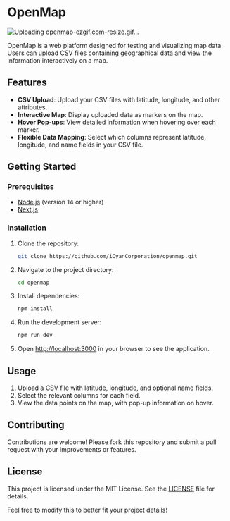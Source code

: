 # OpenMap
![Uploading openmap-ezgif.com-resize.gif…]()

OpenMap is a web platform designed for testing and visualizing map data. Users can upload CSV files containing geographical data and view the information interactively on a map.

## Features

- **CSV Upload**: Upload your CSV files with latitude, longitude, and other attributes.
- **Interactive Map**: Display uploaded data as markers on the map.
- **Hover Pop-ups**: View detailed information when hovering over each marker.
- **Flexible Data Mapping**: Select which columns represent latitude, longitude, and name fields in your CSV file.

## Getting Started

### Prerequisites

- [Node.js](https://nodejs.org/) (version 14 or higher)
- [Next.js](https://nextjs.org/)

### Installation

1. Clone the repository:
   ```bash
   git clone https://github.com/iCyanCorporation/openmap.git
   ```
2. Navigate to the project directory:
   ```bash
   cd openmap
   ```
3. Install dependencies:
   ```bash
   npm install
   ```
4. Run the development server:
   ```bash
   npm run dev
   ```
5. Open [http://localhost:3000](http://localhost:3000) in your browser to see the application.

## Usage

1. Upload a CSV file with latitude, longitude, and optional name fields.
2. Select the relevant columns for each field.
3. View the data points on the map, with pop-up information on hover.

## Contributing

Contributions are welcome! Please fork this repository and submit a pull request with your improvements or features.

## License

This project is licensed under the MIT License. See the [LICENSE](LICENSE) file for details.

Feel free to modify this to better fit your project details!
